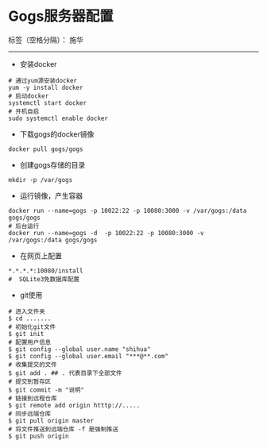 # Gogs服务器配置

标签（空格分隔）： 施华

---


+ 安装docker
```
# 通过yum源安装docker
yum -y install docker
# 启动docker
systemctl start docker
# 开机自启
sudo systemctl enable docker
```
+ 下载gogs的docker镜像
```
docker pull gogs/gogs
```
+ 创建gogs存储的目录
```
mkdir -p /var/gogs
```
+ 运行镜像，产生容器
```
docker run --name=gogs -p 10022:22 -p 10080:3000 -v /var/gogs:/data gogs/gogs
# 后台运行
docker run --name=gogs -d  -p 10022:22 -p 10080:3000 -v /var/gogs:/data gogs/gogs
```
+ 在网页上配置
```
*.*.*.*:10080/install
#  SQLite3免数据库配置
```
+ git使用
```
# 进入文件夹
$ cd .......
# 初始化git文件
$ git init
# 配置用户信息
$ git config --global user.name "shihua"
$ git config --global user.email "***@**.com"
# 收集提交的文件
$ git add . ## . 代表目录下全部文件
# 提交到暂存区
$ git commit -m "说明" 
# 链接到远程仓库
$ git remote add origin htttp://.....
# 同步远端仓库
$ git pull origin master
# 将文件推送到远端仓库 -f 是强制推送
$ git push origin 
```





